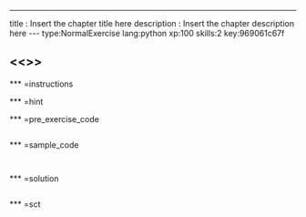 ---
title       : Insert the chapter title here
description : Insert the chapter description here
--- type:NormalExercise lang:python xp:100 skills:2 key:969061c67f
## <<<New Exercise>>> 


*** =instructions

*** =hint

*** =pre_exercise_code
```{python}

```

*** =sample_code
```{python}


```

*** =solution
```{python}

```

*** =sct
```{python}

```
